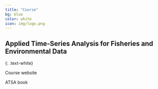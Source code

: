 ```yaml
---
title: "Course"
bg: blue
color: white
icon: img/logo.png
---
```


## Applied Time-Series Analysis for Fisheries and Environmental Data
{: .text-white}

<div id="coursescontainer">
<p style="clear: both;width: 0px"></p>
<p id="coursesbox">Course website</p>
<p id="coursesbox">ATSA book</p>
</div>


